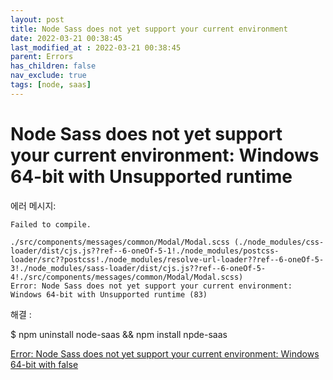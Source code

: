 ```yaml
---
layout: post
title: Node Sass does not yet support your current environment
date: 2022-03-21 00:38:45
last_modified_at : 2022-03-21 00:38:45
parent: Errors
has_children: false
nav_exclude: true
tags: [node, saas]
---
```


# Node Sass does not yet support your current environment: Windows 64-bit with Unsupported runtime

에러 메시지:

```
Failed to compile.

./src/components/messages/common/Modal/Modal.scss (./node_modules/css-loader/dist/cjs.js??ref--6-oneOf-5-1!./node_modules/postcss-loader/src??postcss!./node_modules/resolve-url-loader??ref--6-oneOf-5-3!./node_modules/sass-loader/dist/cjs.js??ref--6-oneOf-5-4!./src/components/messages/common/Modal/Modal.scss)
Error: Node Sass does not yet support your current environment: Windows 64-bit with Unsupported runtime (83)
```

해결 : 

$ npm uninstall node-saas && npm install npde-saas

[Error: Node Sass does not yet support your current environment: Windows 64-bit with false](https://stackoverflow.com/a/41082773/14257397)